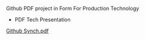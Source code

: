 




Github PDF project in Form For Production Technology 

- PDF Tech Presentation








[Github Synch.pdf](https://github.com/user-attachments/files/19263367/Github.Synch.pdf)
